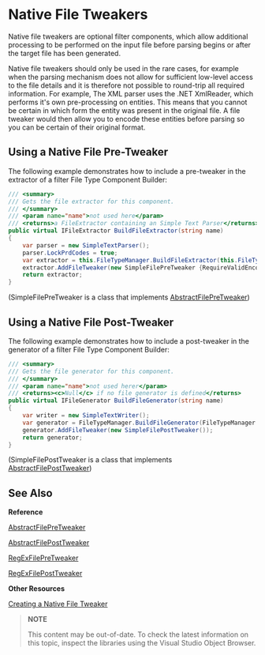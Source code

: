 Native File Tweakers
==

Native file tweakers are optional filter components, which allow additional processing to be performed on the input file before parsing begins or after the target file has been generated.

Native file tweakers should only be used in the rare cases, for example when the parsing mechanism does not allow for sufficient low-level access to the file details and it is therefore not possible to round-trip all required information. For example, The XML parser uses the .NET XmlReader, which performs it's own pre-processing on entities. This means that you cannot be certain in which form the entity was present in the original file. A file tweaker would then allow you to encode these entities before parsing so you can be certain of their original format.

Using a Native File Pre-Tweaker
--

The following example demonstrates how to include a pre-tweaker in the extractor of a filter File Type Component Builder:
```cs
/// <summary>
/// Gets the file extractor for this component.
/// </summary>
/// <param name="name">not used here</param>
/// <returns>a FileExtractor containing an Simple Text Parser</returns>
public virtual IFileExtractor BuildFileExtractor(string name)
{
    var parser = new SimpleTextParser();
    parser.LockPrdCodes = true;
    var extractor = this.FileTypeManager.BuildFileExtractor(this.FileTypeManager.BuildNativeExtractor(parser), this);
    extractor.AddFileTweaker(new SimpleFilePreTweaker {RequireValidEncoding = false});
    return extractor;
}
```

(SimpleFilePreTweaker is a class that implements [AbstractFilePreTweaker](../../api/filetypesupport/Sdl.FileTypeSupport.Framework.Core.Utilities.NativeApi.AbstractFilePreTweaker.yml))

Using a Native File Post-Tweaker
--

The following example demonstrates how to include a post-tweaker in the generator of a filter File Type Component Builder:

```cs
/// <summary>
/// Gets the file generator for this component.
/// </summary>
/// <param name="name">not used herer</param>
/// <returns><c>Null</c> if no file generator is defined</returns>
public virtual IFileGenerator BuildFileGenerator(string name)
{
    var writer = new SimpleTextWriter();
    var generator = FileTypeManager.BuildFileGenerator(FileTypeManager.BuildNativeGenerator(writer));
    generator.AddFileTweaker(new SimpleFilePostTweaker());
    return generator;
}
```

(SimpleFilePostTweaker is a class that implements [AbstractFilePostTweaker](../../api/filetypesupport/Sdl.FileTypeSupport.Framework.Core.Utilities.NativeApi.AbstractFilePostTweaker.yml))

See Also
--

**Reference**

[AbstractFilePreTweaker](../../api/filetypesupport/Sdl.FileTypeSupport.Framework.Core.Utilities.NativeApi.AbstractFilePreTweaker.yml)

[AbstractFilePostTweaker](../../api/filetypesupport/Sdl.FileTypeSupport.Framework.Core.Utilities.NativeApi.AbstractFilePostTweaker.yml)

[RegExFilePreTweaker](../../api/filetypesupport/Sdl.FileTypeSupport.Framework.Core.Utilities.NativeApi.RegExFilePreTweaker.yml)

[RegExFilePostTweaker](../../api/filetypesupport/Sdl.FileTypeSupport.Framework.Core.Utilities.NativeApi.RegExFilePostTweaker.yml)

**Other Resources**

[Creating a Native File Tweaker](creating_a_native_file_tweaker.md)

>**NOTE**
>
> This content may be out-of-date. To check the latest information on this topic, inspect the libraries using the Visual Studio Object Browser.